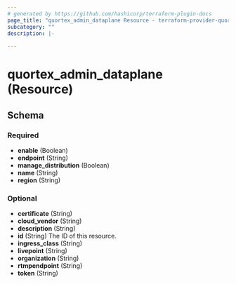 ```yaml
---
# generated by https://github.com/hashicorp/terraform-plugin-docs
page_title: "quortex_admin_dataplane Resource - terraform-provider-quortex"
subcategory: ""
description: |-
  
---
```


# quortex_admin_dataplane (Resource)





<!-- schema generated by tfplugindocs -->
## Schema

### Required

- **enable** (Boolean)
- **endpoint** (String)
- **manage_distribution** (Boolean)
- **name** (String)
- **region** (String)

### Optional

- **certificate** (String)
- **cloud_vendor** (String)
- **description** (String)
- **id** (String) The ID of this resource.
- **ingress_class** (String)
- **livepoint** (String)
- **organization** (String)
- **rtmpendpoint** (String)
- **token** (String)


